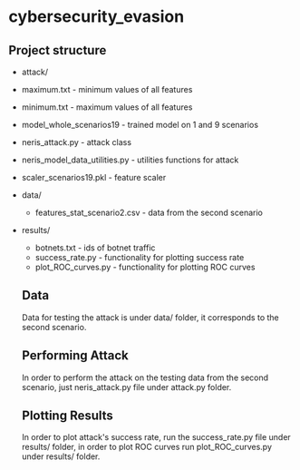 # cybersecurity_evasion


## Project structure

*	attack/
   * maximum.txt - minimum values of all features
   * minimum.txt - maximum values of all features
   * model_whole_scenarios19 - trained model on 1 and 9 scenarios
   * neris_attack.py - attack class
   * neris_model_data_utilities.py - utilities functions for attack
   * scaler_scenarios19.pkl  - feature scaler
* data/
  * features_stat_scenario2.csv - data from the second scenario
* results/
  * botnets.txt - ids of botnet traffic
  * success_rate.py - functionality for plotting success rate
  * plot_ROC_curves.py - functionality for plotting ROC curves
  
  ## Data
  Data for testing the attack is under data/ folder, it corresponds to the second scenario.
  
  ## Performing Attack
  In order to perform the attack on the testing data from the second scenario, just neris_attack.py file under attack.py folder.
  
  ## Plotting Results
  In order to plot attack's success rate, run the success_rate.py file under results/ folder, in order to plot ROC curves run plot_ROC_curves.py under results/ folder.
  
  

